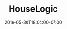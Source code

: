 ---
title: "HouseLogic"
description: ""
date: "2016-05-30T18:04:00-07:00"
featured: false
gallery: 
- 
  url: "/assets/images/houselogic-logo.jpg"
  caption: null
tags: "print,logo"
---